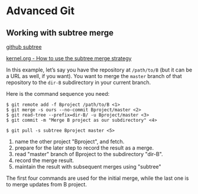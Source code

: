# Advanced Git

## Working with subtree merge

[github subtree](https://help.github.com/articles/working-with-subtree-merge)

[kernel.org - How to use the subtree merge strategy](https://www.kernel.org/pub/software/scm/git/docs/howto/using-merge-subtree.html)

In this example, let’s say you have the repository at ``/path/to/B`` (but it can be a URL as well, if you want). You want to merge the ``master`` branch of that repository to the ``dir-B`` subdirectory in your current branch.

Here is the command sequence you need:

	$ git remote add -f Bproject /path/to/B <1>
	$ git merge -s ours --no-commit Bproject/master <2>
	$ git read-tree --prefix=dir-B/ -u Bproject/master <3>
	$ git commit -m "Merge B project as our subdirectory" <4>

	$ git pull -s subtree Bproject master <5>

1. name the other project "Bproject", and fetch.
2. prepare for the later step to record the result as a merge.
3. read "master" branch of Bproject to the subdirectory "dir-B".
4. record the merge result.
5. maintain the result with subsequent merges using "subtree"

The first four commands are used for the initial merge, while the last one is to merge updates from B project.

## 
